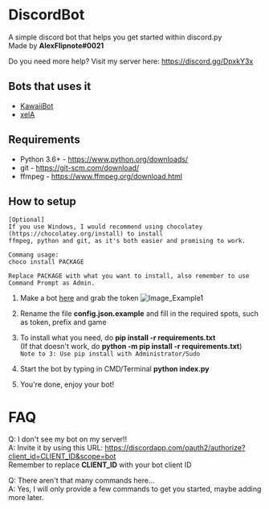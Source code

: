 # DiscordBot
A simple discord bot that helps you get started within discord.py<br>
Made by **AlexFlipnote#0021**

Do you need more help? Visit my server here: https://discord.gg/DpxkY3x

## Bots that uses it
- [KawaiiBot](https://kawaiibot.xyz)
- [xelA](https://alexflipnote.xyz)

## Requirements
- Python 3.6+ - https://www.python.org/downloads/
- git - https://git-scm.com/download/
- ffmpeg - https://www.ffmpeg.org/download.html

## How to setup
```
[Optional]
If you use Windows, I would recommend using chocolatey (https://chocolatey.org/install) to install
ffmpeg, python and git, as it's both easier and promising to work.

Commang usage:
choco install PACKAGE

Replace PACKAGE with what you want to install, also remember to use Command Prompt as Admin.
```

1. Make a bot [here](https://discordapp.com/developers/applications/me) and grab the token
![Image_Example1](https://i.alexflipnote.xyz/0c8788.png)

2. Rename the file **config.json.example** and fill in the required spots, such as token, prefix and game

3. To install what you need, do **pip install -r requirements.txt**<br>
(If that doesn't work, do **python -m pip install -r requirements.txt**)<br>
`Note to 3: Use pip install with Administrator/Sudo`

4. Start the bot by typing in CMD/Terminal **python index.py**

5. You're done, enjoy your bot!

# FAQ
Q: I don't see my bot on my server!!<br>
A: Invite it by using this URL: https://discordapp.com/oauth2/authorize?client_id=CLIENT_ID&scope=bot<br>
Remember to replace **CLIENT_ID** with your bot client ID

Q: There aren't that many commands here...<br>
A: Yes, I will only provide a few commands to get you started, maybe adding more later.
